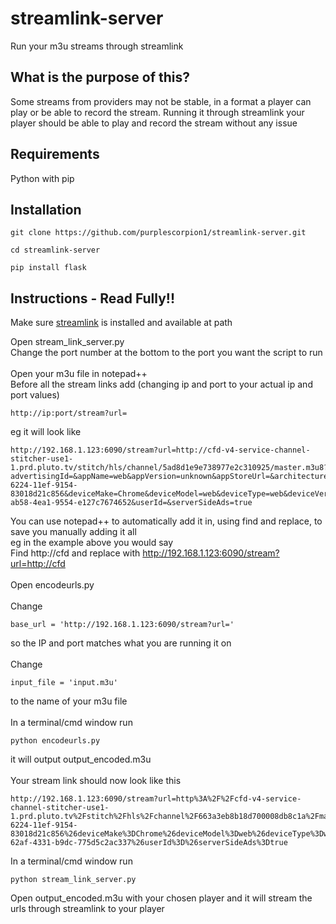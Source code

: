 # streamlink-server
Run your m3u streams through streamlink

## What is the purpose of this?
Some streams from providers may not be stable, in a format a player can play or be able to record the stream. Running it through streamlink your player should be able to play and record the stream without any issue

## Requirements
Python with pip

## Installation
```
git clone https://github.com/purplescorpion1/streamlink-server.git
```
```
cd streamlink-server
```
```
pip install flask
```
## Instructions - Read Fully!!

Make sure [streamlink](https://streamlink.github.io/install.html) is installed and available at path

Open stream_link_server.py <br>
Change the port number at the bottom to the port you want the script to run <br>
<br>
Open your m3u file in notepad++ <br>
Before all the stream links add (changing ip and port to your actual ip and port values)
```
http://ip:port/stream?url=
```
eg it will look like <br>
```
http://192.168.1.123:6090/stream?url=http://cfd-v4-service-channel-stitcher-use1-1.prd.pluto.tv/stitch/hls/channel/5ad8d1e9e738977e2c310925/master.m3u8?advertisingId=&appName=web&appVersion=unknown&appStoreUrl=&architecture=&buildVersion=&clientTime=0&deviceDNT=0&deviceId=4c9b8520-6224-11ef-9154-83018d21c856&deviceMake=Chrome&deviceModel=web&deviceType=web&deviceVersion=unknown&includeExtendedEvents=false&sid=16d72f2e-ab58-4ea1-9554-e127c7674652&userId=&serverSideAds=true
```

You can use notepad++ to automatically add it in, using find and replace, to save you manually adding it all <br>
eg in the example above you would say <br>
Find http://cfd and replace with http://192.168.1.123:6090/stream?url=http://cfd <br>
<br>
Open encodeurls.py <br>
<br>
Change <br>
```
base_url = 'http://192.168.1.123:6090/stream?url='
```
so the IP and port matches what you are running it on <br>
<br>
Change
```
input_file = 'input.m3u'
```
to the name of your m3u file <br>
<br>
In a terminal/cmd window run <br>
```
python encodeurls.py
```
it will output output_encoded.m3u <br>
<br>
Your stream link should now look like this
```
http://192.168.1.123:6090/stream?url=http%3A%2F%2Fcfd-v4-service-channel-stitcher-use1-1.prd.pluto.tv%2Fstitch%2Fhls%2Fchannel%2F663a3eb8b18d700008db8c1a%2Fmaster.m3u8%3FadvertisingId%3D%26appName%3Dweb%26appVersion%3Dunknown%26appStoreUrl%3D%26architecture%3D%26buildVersion%3D%26clientTime%3D0%26deviceDNT%3D0%26deviceId%3D4ca15182-6224-11ef-9154-83018d21c856%26deviceMake%3DChrome%26deviceModel%3Dweb%26deviceType%3Dweb%26deviceVersion%3Dunknown%26includeExtendedEvents%3Dfalse%26sid%3Deb27f56c-62af-4331-b9dc-775d5c2ac337%26userId%3D%26serverSideAds%3Dtrue
```
In a terminal/cmd window run
```
python stream_link_server.py
```
Open output_encoded.m3u with your chosen player and it will stream the urls through streamlink to your player
